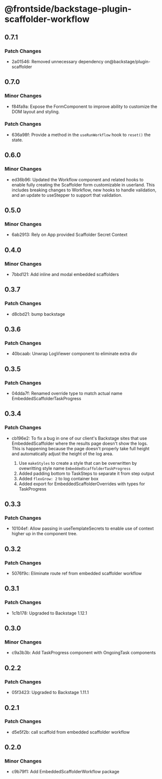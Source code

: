 # @frontside/backstage-plugin-scaffolder-workflow

## 0.7.1

### Patch Changes

- 2a01546: Removed unnecessary dependency on@backstage/plugin-scaffolder

## 0.7.0

### Minor Changes

- f84fa9a: Expose the FormComponent to improve ability to customize the DOM layout and styling.

### Patch Changes

- 636a98f: Provide a method in the `useRunWorkflow` hook to `reset()` the state.

## 0.6.0

### Minor Changes

- ed36b96: Updated the Workflow component and related hooks to enable fully creating the Scaffolder form customizable in userland. This includes breaking changes to Workflow, new hooks to handle validation, and an update to useStepper to support that validation.

## 0.5.0

### Minor Changes

- 6ab2913: Rely on App provided Scaffolder Secret Context

## 0.4.0

### Minor Changes

- 7bbd121: Add inline and modal embedded scaffolders

## 0.3.7

### Patch Changes

- d8cbd21: bump backstage

## 0.3.6

### Patch Changes

- 40bcaab: Unwrap LogViewer component to eliminate extra div

## 0.3.5

### Patch Changes

- 04dda7f: Renamed override type to match actual name EmbeddedScaffolderTaskProgress

## 0.3.4

### Patch Changes

- cb196e2: To fix a bug in one of our client's Backstage sites that use EmbeddedScaffolder where the results page doesn't show the logs. This is happening because the page doesn't properly take full height and automatically adjust the height of the log area.

  1. Use `makeStyles` to create a style that can be overwritten by ovewritting style name `EmbeddedScaffolderTaskProgress`
  2. Added padding bottom to TaskSteps to separate it from step output
  3. Added `flexGrow: 2` to log container box
  4. Added export for EmbeddedScaffolderOverrides with types for TaskProgress

## 0.3.3

### Patch Changes

- 10104ef: Allow passing in useTemplateSecrets to enable use of context higher up in the component tree.

## 0.3.2

### Patch Changes

- 5076f9c: Eliminate route ref from embedded scaffolder workflow

## 0.3.1

### Patch Changes

- 1c1b178: Upgraded to Backstage 1.12.1

## 0.3.0

### Minor Changes

- c9a3b3b: Add TaskProgress component with OngoingTask components

## 0.2.2

### Patch Changes

- 05f3423: Upgraded to Backstage 1.11.1

## 0.2.1

### Patch Changes

- d5e5f2b: call scaffold from embedded scaffolder workflow

## 0.2.0

### Minor Changes

- c9b79f1: Add EmbeddedScaffolderWorkflow package
